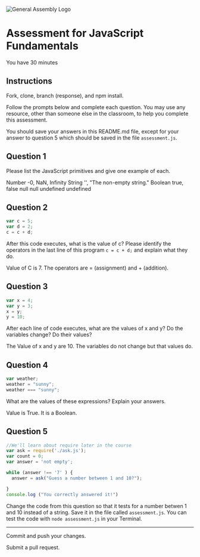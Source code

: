 ![General Assembly Logo](http://i.imgur.com/ke8USTq.png)

# Assessment for JavaScript Fundamentals

You have 30 minutes

## Instructions

Fork, clone, branch (response), and npm install.

Follow the prompts below and complete each question.  You may use any resource, other than someone else in the classroom, to help you complete this assessment.

You should save your answers in this README.md file, except for your answer to question 5 which should be saved in the file `assessment.js`.

## Question 1

Please list the JavaScript primitives and give one example of each.

Number     -0, NaN, Infinity
String     '', "The non-empty string."
Boolean    true, false
null       null
undefined  undefined

## Question 2

```js
var c = 5;
var d = 2;
c = c + d;
```

After this code executes, what is the value of c?  Please identify the operators in the last line of this program `c = c + d;` and explain what they do.

Value of C is 7. The operators are = (assignment) and + (addition).

## Question 3

```js
var x = 4;
var y = 3;
x = y;
y = 10;
```

After each line of code executes, what are the values of x and y?  Do the variables change?  Do their values?

The Value of x and y are 10. The variables do not change but that values do.

## Question 4

```js
var weather;
weather = "sunny";
weather === "sunny";
```

What are the values of these expressions?  Explain your answers.

Value is True. It is a Boolean.

## Question 5

```js
//We'll learn about require later in the course
var ask = require('./ask.js');
var count = 0;
var answer = 'not empty';

while (answer !== '7' ) {
  answer = ask("Guess a number between 1 and 10?");

}
console.log ("You correctly answered it!")
```

Change the code from this question so that it tests for a number betwen 1 and 10 instead of a string.  Save it in the file called `assessment.js`.  You can test the code with `node assessment.js` in your Terminal.

---

Commit and push your changes.

Submit a pull request.

